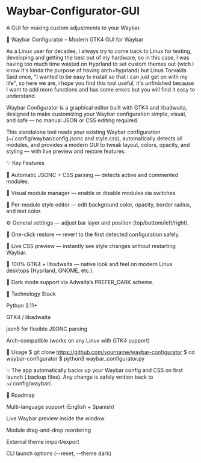 # Waybar-Configurator-GUI
A GUI for making custom adjustments to your Waybar.

🧩 Waybar Configurator – Modern GTK4 GUI for Waybar

As a Linux user for decades, i always try to come back to Linux for testing, developing and getting the best out of my hardware, so in this case, I was having too much time wasted on Hyprland to set custom themes out (wich i know it's kinda the purpose of having arch+hyprland) but Linus Torvalds Said once, "I wanted to be easy to install so that i can just get on with my life", so here we are, i hope you find this tool useful, it's unfinished because I want to add more functions and has some errors but you will find it easy to understand.

Waybar Configurator is a graphical editor built with GTK4 and libadwaita, designed to make customizing your Waybar configuration simple, visual, and safe — no manual JSON or CSS editing required.

This standalone tool reads your existing Waybar configuration (~/.config/waybar/config.jsonc and style.css), automatically detects all modules, and provides a modern GUI to tweak layout, colors, opacity, and styling — with live preview and restore features.

✨ Key Features

🧠 Automatic JSONC + CSS parsing — detects active and commented modules.

🧩 Visual module manager — enable or disable modules via switches.

🎨 Per-module style editor — edit background color, opacity, border radius, and text color.

⚙️ General settings — adjust bar layer and position (top/bottom/left/right).

💾 One-click restore — revert to the first detected configuration safely.

🔄 Live CSS preview — instantly see style changes without restarting Waybar.

🧱 100% GTK4 + libadwaita — native look and feel on modern Linux desktops (Hyprland, GNOME, etc.).

🌙 Dark mode support via Adwaita’s PREFER_DARK scheme.



🧰 Technology Stack

Python 3.11+

GTK4 / libadwaita

json5 for flexible JSONC parsing

Arch-compatible (works on any Linux with GTK4 support)

🚀 Usage
$ git clone https://github.com/yourname/waybar-configurator
$ cd waybar-configurator
$ python3 waybar_configurator.py


💡 The app automatically backs up your Waybar config and CSS on first launch (.backup files).
Any change is safely written back to ~/.config/waybar/.

🧩 Roadmap

 Multi-language support (English + Spanish)

 Live Waybar preview inside the window

 Module drag-and-drop reordering

 External theme import/export

 CLI launch options (--reset, --theme dark)

